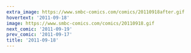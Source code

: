 ```yaml
---
extra_image: https://www.smbc-comics.com/comics/20110918after.gif
hovertext: '2011-09-18'
image: https://www.smbc-comics.com/comics/20110918.gif
next_comic: '2011-09-19'
prev_comic: '2011-09-17'
title: '2011-09-18'
---
```


